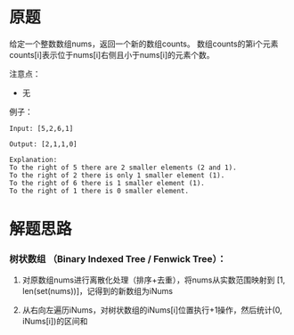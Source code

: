 # 原题
给定一个整数数组nums，返回一个新的数组counts。
数组counts的第i个元素counts[i]表示位于nums[i]右侧且小于nums[i]的元素个数。

注意点：

  - 无
  
例子：

```
Input: [5,2,6,1]

Output: [2,1,1,0] 

Explanation:
To the right of 5 there are 2 smaller elements (2 and 1).
To the right of 2 there is only 1 smaller element (1).
To the right of 6 there is 1 smaller element (1).
To the right of 1 there is 0 smaller element.
```

# 解题思路
### 树状数组 （Binary Indexed Tree / Fenwick Tree）：

1. 对原数组nums进行离散化处理（排序+去重），将nums从实数范围映射到 [1, len(set(nums))]，记得到的新数组为iNums

2. 从右向左遍历iNums，对树状数组的iNums[i]位置执行+1操作，然后统计(0, iNums[i])的区间和
